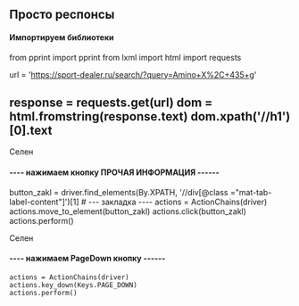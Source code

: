 Просто респонсы 
--------------------------------------------
#### Импортируем библиотеки
from pprint import  pprint
from lxml import html
import requests

url = 'https://sport-dealer.ru/search/?query=Amino+X%2C+435+g'

response = requests.get(url)
dom = html.fromstring(response.text)
dom.xpath('//h1')[0].text
------------------------------------------------
 
Селен
 #### ---- нажимаем кнопку ПРОЧАЯ ИНФОРМАЦИЯ ------
 
button_zakl = driver.find_elements(By.XPATH, '//div[@class ="mat-tab-label-content"]')[1] # --- закладка ----
actions = ActionChains(driver)
actions.move_to_element(button_zakl)
actions.click(button_zakl)
actions.perform()
    
    
Селен
 #### ---- нажимаем PageDown кнопку  ------
    actions = ActionChains(driver)
    actions.key_down(Keys.PAGE_DOWN)
    actions.perform()
